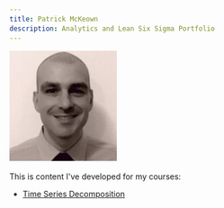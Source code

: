 ```yaml
---
title: Patrick McKeown
description: Analytics and Lean Six Sigma Portfolio
---
```

![My Picture](/PatrickMcKeown.jpg)

This is content I've developed for my courses:

- [Time Series Decomposition](/Timeseries/index.md)
